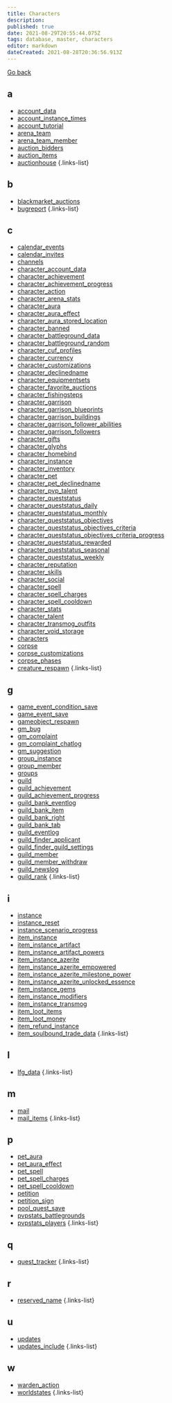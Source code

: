 ```yaml
---
title: Characters
description: 
published: true
date: 2021-08-29T20:55:44.075Z
tags: database, master, characters
editor: markdown
dateCreated: 2021-08-28T20:36:56.913Z
---
```


<a href="javascript:window.history.go(-1);" class="mt-5 v-btn v-btn--depressed v-btn--flat v-btn--outlined theme--light v-size--default purple--text text--lighten-3"><span class="v-btn__content"><i aria-hidden="true" class="v-icon notranslate v-icon--left mdi mdi-arrow-left theme--light"></i><span>Go back</span></span></a>

## a
- [account_data](/database/master/characters/account_data)
- [account_instance_times](/database/master/characters/account_instance_times)
- [account_tutorial](/database/master/characters/account_tutorial)
- [arena_team](/database/master/characters/arena_team)
- [arena_team_member](/database/master/characters/arena_team_member)
- [auction_bidders](/database/master/characters/auction_bidders)
- [auction_items](/database/master/characters/auction_items)
- [auctionhouse](/database/master/characters/auctionhouse)
{.links-list}
## b
- [blackmarket_auctions](/database/master/characters/blackmarket_auctions)
- [bugreport](/database/master/characters/bugreport)
{.links-list}
## c
- [calendar_events](/database/master/characters/calendar_events)
- [calendar_invites](/database/master/characters/calendar_invites)
- [channels](/database/master/characters/channels)
- [character_account_data](/database/master/characters/character_account_data)
- [character_achievement](/database/master/characters/character_achievement)
- [character_achievement_progress](/database/master/characters/character_achievement_progress)
- [character_action](/database/master/characters/character_action)
- [character_arena_stats](/database/master/characters/character_arena_stats)
- [character_aura](/database/master/characters/character_aura)
- [character_aura_effect](/database/master/characters/character_aura_effect)
- [character_aura_stored_location](/database/master/characters/character_aura_stored_location)
- [character_banned](/database/master/characters/character_banned)
- [character_battleground_data](/database/master/characters/character_battleground_data)
- [character_battleground_random](/database/master/characters/character_battleground_random)
- [character_cuf_profiles](/database/master/characters/character_cuf_profiles)
- [character_currency](/database/master/characters/character_currency)
- [character_customizations](/database/master/characters/character_customizations)
- [character_declinedname](/database/master/characters/character_declinedname)
- [character_equipmentsets](/database/master/characters/character_equipmentsets)
- [character_favorite_auctions](/database/master/characters/character_favorite_auctions)
- [character_fishingsteps](/database/master/characters/character_fishingsteps)
- [character_garrison](/database/master/characters/character_garrison)
- [character_garrison_blueprints](/database/master/characters/character_garrison_blueprints)
- [character_garrison_buildings](/database/master/characters/character_garrison_buildings)
- [character_garrison_follower_abilities](/database/master/characters/character_garrison_follower_abilities)
- [character_garrison_followers](/database/master/characters/character_garrison_followers)
- [character_gifts](/database/master/characters/character_gifts)
- [character_glyphs](/database/master/characters/character_glyphs)
- [character_homebind](/database/master/characters/character_homebind)
- [character_instance](/database/master/characters/character_instance)
- [character_inventory](/database/master/characters/character_inventory)
- [character_pet](/database/master/characters/character_pet)
- [character_pet_declinedname](/database/master/characters/character_pet_declinedname)
- [character_pvp_talent](/database/master/characters/character_pvp_talent)
- [character_queststatus](/database/master/characters/character_queststatus)
- [character_queststatus_daily](/database/master/characters/character_queststatus_daily)
- [character_queststatus_monthly](/database/master/characters/character_queststatus_monthly)
- [character_queststatus_objectives](/database/master/characters/character_queststatus_objectives)
- [character_queststatus_objectives_criteria](/database/master/characters/character_queststatus_objectives_criteria)
- [character_queststatus_objectives_criteria_progress](/database/master/characters/character_queststatus_objectives_criteria_progress)
- [character_queststatus_rewarded](/database/master/characters/character_queststatus_rewarded)
- [character_queststatus_seasonal](/database/master/characters/character_queststatus_seasonal)
- [character_queststatus_weekly](/database/master/characters/character_queststatus_weekly)
- [character_reputation](/database/master/characters/character_reputation)
- [character_skills](/database/master/characters/character_skills)
- [character_social](/database/master/characters/character_social)
- [character_spell](/database/master/characters/character_spell)
- [character_spell_charges](/database/master/characters/character_spell_charges)
- [character_spell_cooldown](/database/master/characters/character_spell_cooldown)
- [character_stats](/database/master/characters/character_stats)
- [character_talent](/database/master/characters/character_talent)
- [character_transmog_outfits](/database/master/characters/character_transmog_outfits)
- [character_void_storage](/database/master/characters/character_void_storage)
- [characters](/database/master/characters/characters)
- [corpse](/database/master/characters/corpse)
- [corpse_customizations](/database/master/characters/corpse_customizations)
- [corpse_phases](/database/master/characters/corpse_phases)
- [creature_respawn](/database/master/characters/creature_respawn)
{.links-list}
## g
- [game_event_condition_save](/database/master/characters/game_event_condition_save)
- [game_event_save](/database/master/characters/game_event_save)
- [gameobject_respawn](/database/master/characters/gameobject_respawn)
- [gm_bug](/database/master/characters/gm_bug)
- [gm_complaint](/database/master/characters/gm_complaint)
- [gm_complaint_chatlog](/database/master/characters/gm_complaint_chatlog)
- [gm_suggestion](/database/master/characters/gm_suggestion)
- [group_instance](/database/master/characters/group_instance)
- [group_member](/database/master/characters/group_member)
- [groups](/database/master/characters/groups)
- [guild](/database/master/characters/guild)
- [guild_achievement](/database/master/characters/guild_achievement)
- [guild_achievement_progress](/database/master/characters/guild_achievement_progress)
- [guild_bank_eventlog](/database/master/characters/guild_bank_eventlog)
- [guild_bank_item](/database/master/characters/guild_bank_item)
- [guild_bank_right](/database/master/characters/guild_bank_right)
- [guild_bank_tab](/database/master/characters/guild_bank_tab)
- [guild_eventlog](/database/master/characters/guild_eventlog)
- [guild_finder_applicant](/database/master/characters/guild_finder_applicant)
- [guild_finder_guild_settings](/database/master/characters/guild_finder_guild_settings)
- [guild_member](/database/master/characters/guild_member)
- [guild_member_withdraw](/database/master/characters/guild_member_withdraw)
- [guild_newslog](/database/master/characters/guild_newslog)
- [guild_rank](/database/master/characters/guild_rank)
{.links-list}
## i
- [instance](/database/master/characters/instance)
- [instance_reset](/database/master/characters/instance_reset)
- [instance_scenario_progress](/database/master/characters/instance_scenario_progress)
- [item_instance](/database/master/characters/item_instance)
- [item_instance_artifact](/database/master/characters/item_instance_artifact)
- [item_instance_artifact_powers](/database/master/characters/item_instance_artifact_powers)
- [item_instance_azerite](/database/master/characters/item_instance_azerite)
- [item_instance_azerite_empowered](/database/master/characters/item_instance_azerite_empowered)
- [item_instance_azerite_milestone_power](/database/master/characters/item_instance_azerite_milestone_power)
- [item_instance_azerite_unlocked_essence](/database/master/characters/item_instance_azerite_unlocked_essence)
- [item_instance_gems](/database/master/characters/item_instance_gems)
- [item_instance_modifiers](/database/master/characters/item_instance_modifiers)
- [item_instance_transmog](/database/master/characters/item_instance_transmog)
- [item_loot_items](/database/master/characters/item_loot_items)
- [item_loot_money](/database/master/characters/item_loot_money)
- [item_refund_instance](/database/master/characters/item_refund_instance)
- [item_soulbound_trade_data](/database/master/characters/item_soulbound_trade_data)
{.links-list}
## l
- [lfg_data](/database/master/characters/lfg_data)
{.links-list}
## m
- [mail](/database/master/characters/mail)
- [mail_items](/database/master/characters/mail_items)
{.links-list}
## p
- [pet_aura](/database/master/characters/pet_aura)
- [pet_aura_effect](/database/master/characters/pet_aura_effect)
- [pet_spell](/database/master/characters/pet_spell)
- [pet_spell_charges](/database/master/characters/pet_spell_charges)
- [pet_spell_cooldown](/database/master/characters/pet_spell_cooldown)
- [petition](/database/master/characters/petition)
- [petition_sign](/database/master/characters/petition_sign)
- [pool_quest_save](/database/master/characters/pool_quest_save)
- [pvpstats_battlegrounds](/database/master/characters/pvpstats_battlegrounds)
- [pvpstats_players](/database/master/characters/pvpstats_players)
{.links-list}
## q
- [quest_tracker](/database/master/characters/quest_tracker)
{.links-list}
## r
- [reserved_name](/database/master/characters/reserved_name)
{.links-list}
## u
- [updates](/database/master/characters/updates)
- [updates_include](/database/master/characters/updates_include)
{.links-list}
## w
- [warden_action](/database/master/characters/warden_action)
- [worldstates](/database/master/characters/worldstates)
{.links-list}
